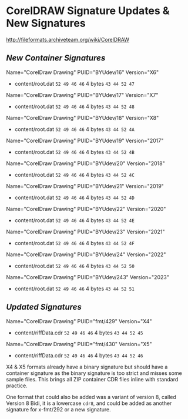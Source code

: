# CorelDRAW Signature Updates & New Signatures
http://fileformats.archiveteam.org/wiki/CorelDRAW

## *New Container Signatures*

Name="CorelDraw Drawing" PUID="BYUdev/16" Version="X6"
- content/root.dat ```52 49 46 46``` 4 bytes ```43 44 52 47```

Name="CorelDraw Drawing" PUID="BYUdev/17" Version="X7"
- content/root.dat ```52 49 46 46``` 4 bytes ```43 44 52 48```

Name="CorelDraw Drawing" PUID="BYUdev/18" Version="X8"
- content/root.dat ```52 49 46 46``` 4 bytes ```43 44 52 4A```

Name="CorelDraw Drawing" PUID="BYUdev/19" Version="2017"
- content/root.dat ```52 49 46 46``` 4 bytes ```43 44 52 4B```

Name="CorelDraw Drawing" PUID="BYUdev/20" Version="2018"
- content/root.dat ```52 49 46 46``` 4 bytes ```43 44 52 4C```

Name="CorelDraw Drawing" PUID="BYUdev/21" Version="2019"
- content/root.dat ```52 49 46 46``` 4 bytes ```43 44 52 4D```

Name="CorelDraw Drawing" PUID="BYUdev/22" Version="2020"
- content/root.dat ```52 49 46 46``` 4 bytes ```43 44 52 4E```

Name="CorelDraw Drawing" PUID="BYUdev/23" Version="2021"
- content/root.dat ```52 49 46 46``` 4 bytes ```43 44 52 4F```

Name="CorelDraw Drawing" PUID="BYUdev/24" Version="2022"
- content/root.dat ```52 49 46 46``` 4 bytes ```43 44 52 50```

Name="CorelDraw Drawing" PUID="BYUdev/243" Version="2023"
- content/root.dat ```52 49 46 46``` 4 bytes ```43 44 52 51```


## *Updated Signatures*

Name="CorelDraw Drawing" PUID="fmt/429" Version="X4"
- content/riffData.cdr ```52 49 46 46``` 4 bytes ```43 44 52 45```

Name="CorelDraw Drawing" PUID="fmt/430" Version="X5"
- content/riffData.cdr ```52 49 46 46``` 4 bytes ```43 44 52 46```

X4 & X5 formats already have a binary signature but should have a container signature as the binary signature is too strict and misses some sample files. This brings all ZIP container CDR files inline with standard practice. 


One format that could also be added was a variant of version 8, called Version 8 Bidi, it is a lowercase ```cdr8```, and could be added as another signature for x-fmt/292 or a new signature.

